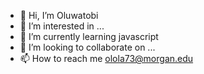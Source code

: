 - 👋 Hi, I’m Oluwatobi
- 👀 I’m interested in ...
- 🌱 I’m currently learning javascript
- 💞️ I’m looking to collaborate on ...
- 📫 How to reach me olola73@morgan.edu

